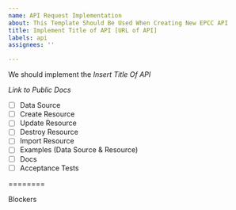 ```yaml
---
name: API Request Implementation
about: This Template Should Be Used When Creating New EPCC API
title: Implement Title of API [URL of API]
labels: api
assignees: ''

---
```


We should implement the *Insert Title Of API*

*Link to Public Docs* 

- [ ] Data Source
- [ ] Create Resource
- [ ] Update Resource
- [ ] Destroy Resource
- [ ] Import Resource
- [ ] Examples (Data Source & Resource)
- [ ] Docs
- [ ] Acceptance Tests

======== 

Blockers
<List of Blockers>
